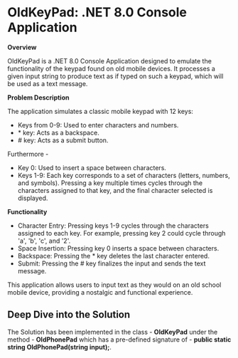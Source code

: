 # OldKeyPad: .NET 8.0 Console Application
     
**Overview**

OldKeyPad is a .NET 8.0 Console Application designed to emulate the functionality of the keypad found on old mobile devices. It processes a given input string to produce text as if typed on such a keypad, which will be used as a text message.

**Problem Description**

The application simulates a classic mobile keypad with 12 keys:

* Keys from 0-9: Used to enter characters and numbers.
* \* key: Acts as a backspace.
* \# key: Acts as a submit button.

Furthermore - 
* Key 0: Used to insert a space between characters.
* Keys 1-9: Each key corresponds to a set of characters (letters, numbers, and symbols). Pressing a key multiple times cycles through the characters assigned to that key, and the final character selected is displayed.

**Functionality**

* Character Entry: Pressing keys 1-9 cycles through the characters assigned to each key. For example, pressing key 2 could cycle through 'a', 'b', 'c', and '2'.
* Space Insertion: Pressing key 0 inserts a space between characters.
* Backspace: Pressing the * key deletes the last character entered.
* Submit: Pressing the # key finalizes the input and sends the text message.

This application allows users to input text as they would on an old school mobile device, providing a nostalgic and functional experience.


## Deep Dive into the Solution

The Solution has been implemented in the class - **OldKeyPad** under the method - **OldPhonePad** which has a pre-defined signature of -
**public static string OldPhonePad(string input);**.








